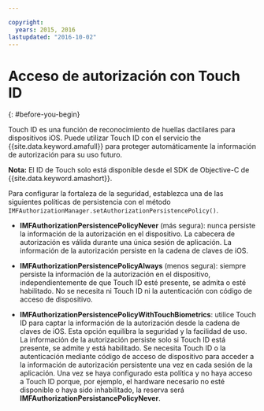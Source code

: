 ```yaml
---

copyright:
  years: 2015, 2016
lastupdated: "2016-10-02"  
---
```


# Acceso de autorización con Touch ID
{: #before-you-begin}

Touch ID es una función de reconocimiento de huellas dactilares para dispositivos iOS. Puede utilizar Touch ID con el servicio the {{site.data.keyword.amafull}} para proteger automáticamente la información de autorización para su uso futuro. 

**Nota:** El ID de Touch solo está disponible desde el SDK de Objective-C de {{site.data.keyword.amashort}}.

Para configurar la fortaleza de la seguridad, establezca una de las siguientes políticas de persistencia con el método `IMFAuthorizationManager.setAuthorizationPersistencePolicy()`.

* **IMFAuthorizationPersistencePolicyNever** (más segura): nunca persiste la información de la autorización en el dispositivo. La cabecera de autorización es válida durante una única sesión de aplicación. La información de la autorización persiste en la cadena de claves de iOS.

* **IMFAuthorizationPersistencePolicyAlways** (menos segura): siempre persiste la información de la autorización en el dispositivo, independientemente de que Touch ID esté presente, se admita o esté habilitado. No se necesita ni Touch ID ni la autenticación con código de acceso de dispositivo.

* **IMFAuthorizationPersistencePolicyWithTouchBiometrics**: utilice Touch ID para captar la información de la autorización desde la cadena de claves de iOS. Esta opción equilibra la seguridad y la facilidad de uso. La información de la autorización persiste solo si Touch ID está presente, se admite y está habilitado. Se necesita Touch ID o la autenticación mediante código de acceso de dispositivo para acceder a la información de autorización persistente una vez en cada sesión de la aplicación. Una vez se haya configurado esta política y no haya acceso a Touch ID porque, por ejemplo, el hardware necesario no esté disponible o haya sido inhabilitado, la reserva será **IMFAuthorizationPersistancePolicyNever**.
